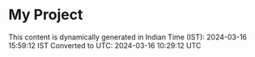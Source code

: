 # My Project

This content is dynamically generated in Indian Time (IST): 2024-03-16 15:59:12 IST
Converted to UTC: 2024-03-16 10:29:12 UTC
